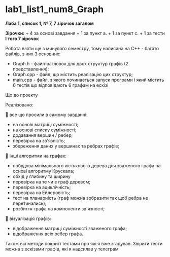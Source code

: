 # lab1_list1_num8_Graph

<b>Лаба 1, список 1, № 7, 7 зірочок загалом</b>

<b>Зірочки:</b>
    + 4 за основі завдання
    + 1 за пункт а.
    + 1 за пункт с.
    + 1 за тести
<b>І того 7 зірочок</b>

Робота взяти ще з минулого семестру, тому написана на С++ - багато файлів, з них 3 основних:
  * Graph.h - файл-загловок для двох структур графів (2 представлення);
  * Graph.cpp - файл, що містить реалізацію цих структур;
  * main.cpp - файл, з якого починається запуск програми і який містить 6 тестів що відповідають 6 графам на ескізі

Що до проекту

Реалізовано:

🔸 все що просили в самому завданні:

  - на основі матриці суміжності;
  - на основі списку суміжності;
  - додавання вершин / ребер;
  - перевірка на зв'язність;
  - збереження даних у вершинах та ребрах графів;

🔹 інші алгоритми на графах:

  - побудова мінімального кістякового дерева для зваженого
     графа на основі алгоритму Крускала;
  - обхід у глибину та ширину
  - перевірка на те чи є граф деревом;
  - перевірка на ациклічність;
  - перевірка на Ейлеровість;
  - тест на планарність (граф можна зобразити так щоб ребра не
     перетинались);
  - розбиття графа на компоненти зв'язності;

🔹 візуалізація графів:

  - відображення матриці суміжності зваженого графа;
  - відображення всіх ребер графа.

Також всі методи покриті тестами про які я вже згадував.
Звірити тести можна з ескізами графів, які я надсилав у телеграм
